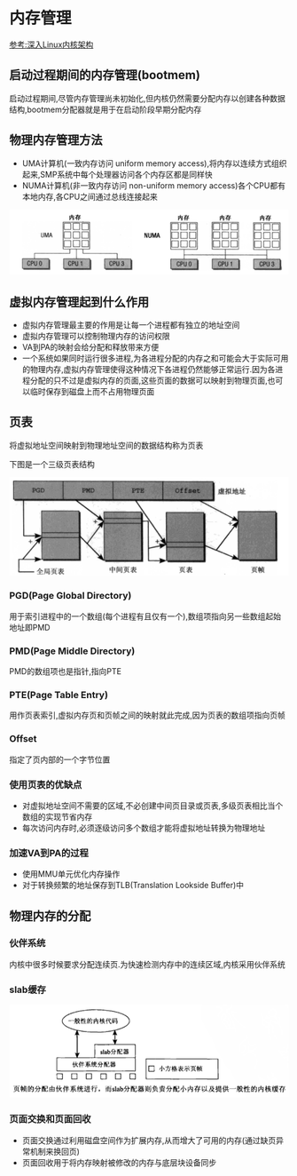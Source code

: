 # 内存管理

[参考:深入Linux内核架构](参考:深入Linux内核架构)

## 启动过程期间的内存管理(bootmem)

启动过程期间,尽管内存管理尚未初始化,但内核仍然需要分配内存以创建各种数据结构,bootmem分配器就是用于在启动阶段早期分配内存

## 物理内存管理方法

- UMA计算机(一致内存访问 uniform memory access),将内存以连续方式组织起来,SMP系统中每个处理器访问各个内存区都是同样快
- NUMA计算机(非一致内存访问 non-uniform memory access)各个CPU都有本地内存,各CPU之间通过总线连接起来

![uma_numa](./uma_numa.png)

## 虚拟内存管理起到什么作用

- 虚拟内存管理最主要的作用是让每一个进程都有独立的地址空间
- 虚拟内存管理可以控制物理内存的访问权限
- VA到PA的映射会给分配和释放带来方便
- 一个系统如果同时运行很多进程,为各进程分配的内存之和可能会大于实际可用的物理内存,虚拟内存管理使得这种情况下各进程仍然能够正常运行.因为各进程分配的只不过是虚拟内存的页面,这些页面的数据可以映射到物理页面,也可以临时保存到磁盘上而不占用物理页面

## 页表

将虚拟地址空间映射到物理地址空间的数据结构称为页表

下图是一个三级页表结构

![page3](./page3.png)

### PGD(Page Global Directory)

用于索引进程中的一个数组(每个进程有且仅有一个),数组项指向另一些数组起始地址即PMD

### PMD(Page Middle Directory)

PMD的数组项也是指针,指向PTE

### PTE(Page Table Entry)

用作页表索引,虚拟内存页和页帧之间的映射就此完成,因为页表的数组项指向页帧

### Offset

指定了页内部的一个字节位置

### 使用页表的优缺点

- 对虚拟地址空间不需要的区域,不必创建中间页目录或页表,多级页表相比当个数组的实现节省内存
- 每次访问内存时,必须逐级访问多个数组才能将虚拟地址转换为物理地址

### 加速VA到PA的过程

- 使用MMU单元优化内存操作
- 对于转换频繁的地址保存到TLB(Translation Lookside Buffer)中

## 物理内存的分配

### 伙伴系统

内核中很多时候要求分配连续页.为快速检测内存中的连续区域,内核采用伙伴系统

### slab缓存

![slab](./slab.png)

### 页面交换和页面回收

- 页面交换通过利用磁盘空间作为扩展内存,从而增大了可用的内存(通过缺页异常机制来换回页)
- 页面回收用于将内存映射被修改的内存与底层块设备同步
